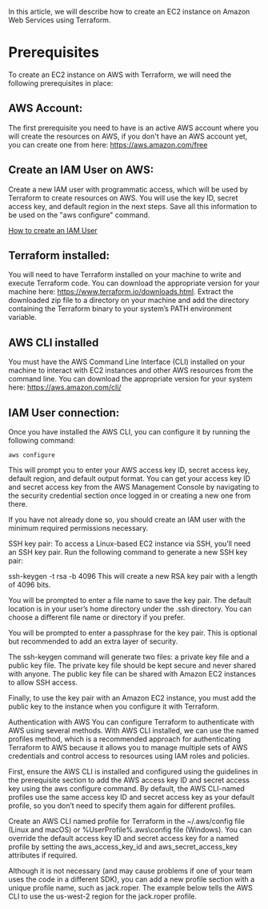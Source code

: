 In this article, we will describe how to create an EC2 instance on Amazon Web Services using Terraform.

# Prerequisites
To create an EC2 instance on AWS with Terraform, we will need the following prerequisites in place:

## AWS Account: 
The first prerequisite you need to have is an active AWS account where you will create the resources on AWS, if you don't have an AWS account yet, you can create one from here: https://aws.amazon.com/free

## Create an IAM User on AWS:
Create a new IAM user with programmatic access, which will be used by Terraform to create resources on AWS. You will use the key ID, secret access key, and default region in the next steps. Save all this information to be used on the "aws configure" command. 

[How to create an IAM User ](https://docs.aws.amazon.com/IAM/latest/UserGuide/id_users_create.html)

## Terraform installed: 
You will need to have Terraform installed on your machine to write and execute Terraform code. You can download the appropriate version for your machine here: https://www.terraform.io/downloads.html. Extract the downloaded zip file to a directory on your machine and add the directory containing the Terraform binary to your system’s PATH environment variable.

## AWS CLI installed 
You must have the AWS Command Line Interface (CLI) installed on your machine to interact with EC2 instances and other AWS resources from the command line. You can download the appropriate version for your system here: https://aws.amazon.com/cli/

## IAM User connection: 
Once you have installed the AWS CLI, you can configure it by running the following command:
```
aws configure
```
This will prompt you to enter your AWS access key ID, secret access key, default region, and default output format. You can get your access key ID and secret access key from the AWS Management Console by navigating to the security credential section once logged in or creating a new one from there.

If you have not already done so, you should create an IAM user with the minimum required permissions necessary.

SSH key pair: To access a Linux-based EC2 instance via SSH, you’ll need an SSH key pair.
Run the following command to generate a new SSH key pair:

ssh-keygen -t rsa -b 4096
This will create a new RSA key pair with a length of 4096 bits.

You will be prompted to enter a file name to save the key pair. The default location is in your user’s home directory under the .ssh directory. You can choose a different file name or directory if you prefer.

You will be prompted to enter a passphrase for the key pair. This is optional but recommended to add an extra layer of security.

The ssh-keygen command will generate two files: a private key file and a public key file. The private key file should be kept secure and never shared with anyone. The public key file can be shared with Amazon EC2 instances to allow SSH access.

Finally, to use the key pair with an Amazon EC2 instance, you must add the public key to the instance when you configure it with Terraform.

Authentication with AWS
You can configure Terraform to authenticate with AWS using several methods. With AWS CLI installed, we can use the named profiles method, which is a recommended approach for authenticating Terraform to AWS because it allows you to manage multiple sets of AWS credentials and control access to resources using IAM roles and policies.

First, ensure the AWS CLI is installed and configured using the guidelines in the prerequisite section to add the AWS access key ID and secret access key using the aws configure command. By default, the AWS CLI-named profiles use the same access key ID and secret access key as your default profile, so you don’t need to specify them again for different profiles.

Create an AWS CLI named profile for Terraform in the ~/.aws/config file (Linux and macOS) or %UserProfile%\.aws\config file (Windows). You can override the default access key ID and secret access key for a named profile by setting the aws_access_key_id and aws_secret_access_key attributes if required.

Although it is not necessary (and may cause problems if one of your team uses the code in a different SDK), you can add a new profile section with a unique profile name, such as jack.roper. The example below tells the AWS CLI to use the us-west-2 region for the jack.roper profile.
